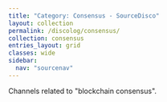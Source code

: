 ```yaml
---
title: "Category: Consensus - SourceDisco"
layout: collection
permalink: /discolog/consensus/
collection: consensus
entries_layout: grid
classes: wide
sidebar:
  nav: "sourcenav" 
---
```


Channels related to "blockchain consensus".